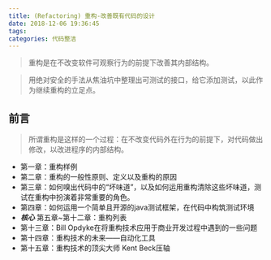 ```yaml
---
title: (Refactoring) 重构-改善既有代码的设计
date: 2018-12-06 19:36:45
tags:
categories: 代码整洁
---
```


> 重构是在不改变软件可观察行为的前提下改善其内部结构。

> 用绝对安全的手法从焦油坑中整理出可测试的接口，给它添加测试，以此作为继续重构的立足点。

<!-- more -->

## 前言

> 所谓重构是这样的一个过程：在不改变代码外在行为的前提下，对代码做出修改，以改进程序的内部结构。

- 第一章：重构样例
- 第二章：重构的一般性原则、定义以及重构的原因
- 第三章：如何嗅出代码中的“坏味道”，以及如何运用重构清除这些坏味道，测试在重构中扮演着非常重要的角色。
- 第四章：如何运用一个简单且开源的java测试框架，在代码中构筑测试环境
- ***核心*** 第五章~第十二章：重构列表
- 第十三章：Bill Opdyke在将重构技术应用于商业开发过程中遇到的一些问题
- 第十四章：重构技术的未来——自动化工具
- 第十五章：重构技术的顶尖大师 Kent Beck压轴
